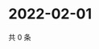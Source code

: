 # 2022-02-01

共 0 条

<!-- BEGIN WEIBO -->
<!-- 最后更新时间 Tue Feb 01 2022 06:00:35 GMT+0800 (China Standard Time) -->

<!-- END WEIBO -->
